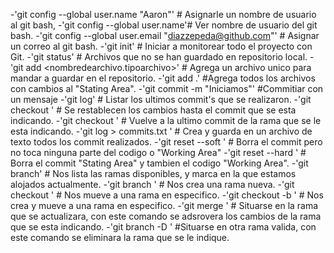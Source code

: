-'git config --global user.name "Aaron"' # Asignarle un nombre de usuario al git bash, 
-'git config --global user.name'# Ver nombre de usuario del git bash. 
-'git config --global user.email "diazzepeda@github.com"' # Asignar un correo al git bash. 
-'git init' # Iniciar a monitorear todo el proyecto con Git. 
-'git status' # Archivos que no se han guardado en repositorio local. 
-'git add <nombredearchivo.tipoarchivo>' # Agrega un archivo unico para mandar a guardar en el repositorio. 
-'git add .' #Agrega todos los archivos con cambios al "Stating Area". 
-'git commit -m "Iniciamos"' #Commitiar con un mensaje 
-'git log' # Listar los ultimos commit's que se realizaron. 
-'git checkout <hashdelcommit>' # Se restablecen los cambios hasta el commit que se esta indicando. 
-'git checkout <nombrerama>' # Vuelve a la ultimo commit de la rama que se le esta indicando. 
-'git log > commits.txt ' # Crea y guarda en un archivo de texto todos los commit realizados. 
-'git reset --soft <hashdelcommit>' # Borra el commit pero no toca ninguna parte del codigo o "Working Area" 
-'git reset --hard <hashdelcommit>' # Borra el commit "Stating Area" y tambien el codigo "Working Area". 
-'git branch' # Nos lista las ramas disponibles, y marca en la que estamos alojados actualmente. 
-'git branch <nombrerama>' # Nos crea una rama nueva. 
-'git checkout <nombrerama>' # Nos mueve a una rama en especifico. 
-'git checkout -b <nombrerama>' # Nos crea y mueve a una rama en especifico. 
-'git merge <nombrerama>' # Situarse en la rama que se actualizara, con este comando se adsrovera los cambios de la rama que se esta indicando. 
-'git branch -D <nombrerama>' #Situarse en otra rama valida, con este comando se eliminara la rama que se le indique. 

